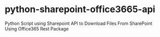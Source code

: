 # python-sharepoint-office3665-api
Python Script using Sharepoint API to Download Files From SharePoint Using Office365 Rest Package
